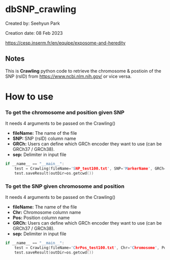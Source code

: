 # dbSNP_crawling

Created by: Seehyun Park

Creation date: 08 Feb 2023  

https://cesp.inserm.fr/en/equipe/exposome-and-heredity  


## Notes
This is **Crawling** python code to retrieve the chromosome & postioin of the SNP (rsID) from https://www.ncbi.nlm.nih.gov/ or vice versa.  

# How to use
### To get the chromosome and position given SNP
It needs 4 arguments to be passed on the Crawling()
- **fileName:** The name of the file
- **SNP:** SNP (rsID) column name
- **GRCh:** Users can define which GRCh encoder they want to use (can be GRCh37 / GRCh38).
- **sep:** Delimiter in input file

```c
if __name__ == "__main__":
    test = Crawling(fileName='SNP_test100.txt', SNP='MarkerName', GRCh='GRCh37', sep=',')
    test.saveResult(outDir=os.getcwd())
```

### To get the SNP given chromosome and position 
It needs 4 arguments to be passed on the Crawling()
- **fileName:** The name of the file
- **Chr:** Chromosome column name 
- **Pos:** Position column name
- **GRCh:** Users can define which GRCh encoder they want to use (can be GRCh37 / GRCh38).
- **sep:** Delimiter in input file

```c
if __name__ == "__main__":
    test = Crawling(fileName='ChrPos_test100.txt', Chr='Chromosome', Pos='Position', GRCh='GRCh37', sep='\t')
    test.saveResult(outDir=os.getcwd())
```
